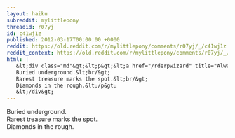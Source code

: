 ```yaml
---
layout: haiku
subreddit: mylittlepony
threadid: r07yj
id: c41wj1z
published: 2012-03-17T00:00:00 +0000
reddit: https://old.reddit.com/r/mylittlepony/comments/r07yj/_/c41wj1z
reddit_context: https://old.reddit.com/r/mylittlepony/comments/r07yj/_/c41wj1z?context=3
html: |
   &lt;div class="md"&gt;&lt;p&gt;&lt;a href="/rderpwizard" title="Always Relevant / Reduction Of Suffering / Bubble Bag Princess"&gt;&lt;/a&gt;
   Buried underground.&lt;br/&gt;
   Rarest treasure marks the spot.&lt;br/&gt;
   Diamonds in the rough.&lt;/p&gt;
   &lt;/div&gt;
---
```


[](/rderpwizard "Always Relevant / Reduction Of Suffering / Bubble Bag Princess")
Buried underground.  
Rarest treasure marks the spot.  
Diamonds in the rough.